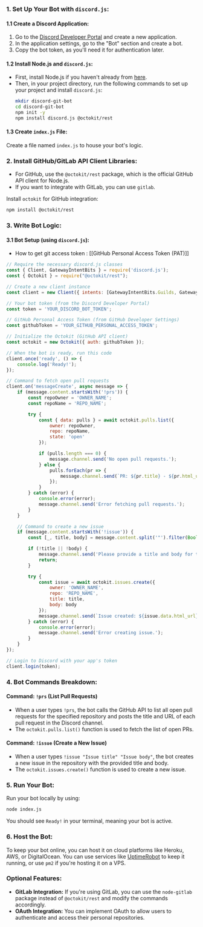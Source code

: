 
### 1. Set Up Your Bot with `discord.js`:

#### 1.1 Create a Discord Application:
1. Go to the [Discord Developer Portal](https://discord.com/developers/applications) and create a new application.
2. In the application settings, go to the "Bot" section and create a bot.
3. Copy the bot token, as you'll need it for authentication later.

#### 1.2 Install Node.js and `discord.js`:
- First, install Node.js if you haven't already from [here](https://nodejs.org/en/).
- Then, in your project directory, run the following commands to set up your project and install `discord.js`:
  ```bash
  mkdir discord-git-bot
  cd discord-git-bot
  npm init -y
  npm install discord.js @octokit/rest
  ```

#### 1.3 Create `index.js` File:
Create a file named `index.js` to house your bot's logic.

### 2. Install GitHub/GitLab API Client Libraries:
   - For GitHub, use the `@octokit/rest` package, which is the official GitHub API client for Node.js.
   - If you want to integrate with GitLab, you can use `gitlab`.

   Install `octokit` for GitHub integration:
   ```bash
   npm install @octokit/rest
   ```

### 3. Write Bot Logic:

#### 3.1 Bot Setup (using `discord.js`):

- How to get git access token : [[GitHub Personal Access Token (PAT)]]


```javascript
// Require the necessary discord.js classes
const { Client, GatewayIntentBits } = require('discord.js');
const { Octokit } = require("@octokit/rest");

// Create a new client instance
const client = new Client({ intents: [GatewayIntentBits.Guilds, GatewayIntentBits.GuildMessages] });

// Your bot token (from the Discord Developer Portal)
const token = 'YOUR_DISCORD_BOT_TOKEN';

// GitHub Personal Access Token (from GitHub Developer Settings)
const githubToken = 'YOUR_GITHUB_PERSONAL_ACCESS_TOKEN';

// Initialize the Octokit (GitHub API client)
const octokit = new Octokit({ auth: githubToken });

// When the bot is ready, run this code
client.once('ready', () => {
    console.log('Ready!');
});

// Command to fetch open pull requests
client.on('messageCreate', async message => {
    if (message.content.startsWith('!prs')) {
        const repoOwner = 'OWNER_NAME';
        const repoName = 'REPO_NAME';

        try {
            const { data: pulls } = await octokit.pulls.list({
                owner: repoOwner,
                repo: repoName,
                state: 'open'
            });

            if (pulls.length === 0) {
                message.channel.send('No open pull requests.');
            } else {
                pulls.forEach(pr => {
                    message.channel.send(`PR: ${pr.title} - ${pr.html_url}`);
                });
            }
        } catch (error) {
            console.error(error);
            message.channel.send('Error fetching pull requests.');
        }
    }

    // Command to create a new issue
    if (message.content.startsWith('!issue')) {
        const [_, title, body] = message.content.split('"').filter(Boolean);

        if (!title || !body) {
            message.channel.send('Please provide a title and body for the issue.');
            return;
        }

        try {
            const issue = await octokit.issues.create({
                owner: 'OWNER_NAME',
                repo: 'REPO_NAME',
                title: title,
                body: body
            });
            message.channel.send(`Issue created: ${issue.data.html_url}`);
        } catch (error) {
            console.error(error);
            message.channel.send('Error creating issue.');
        }
    }
});

// Login to Discord with your app's token
client.login(token);
```

### 4. Bot Commands Breakdown:

#### Command: `!prs` (List Pull Requests)
- When a user types `!prs`, the bot calls the GitHub API to list all open pull requests for the specified repository and posts the title and URL of each pull request in the Discord channel.
- The `octokit.pulls.list()` function is used to fetch the list of open PRs.

#### Command: `!issue` (Create a New Issue)
- When a user types `!issue "Issue title" "Issue body"`, the bot creates a new issue in the repository with the provided title and body.
- The `octokit.issues.create()` function is used to create a new issue.

### 5. Run Your Bot:
Run your bot locally by using:
```bash
node index.js
```
You should see `Ready!` in your terminal, meaning your bot is active.

### 6. Host the Bot:
To keep your bot online, you can host it on cloud platforms like Heroku, AWS, or DigitalOcean. You can use services like [UptimeRobot](https://uptimerobot.com/) to keep it running, or use `pm2` if you're hosting it on a VPS.

### Optional Features:
- **GitLab Integration:** If you're using GitLab, you can use the `node-gitlab` package instead of `@octokit/rest` and modify the commands accordingly.
- **OAuth Integration:** You can implement OAuth to allow users to authenticate and access their personal repositories.
